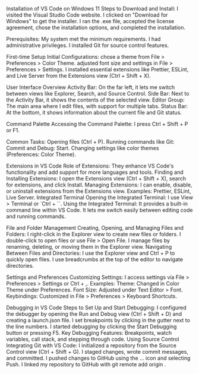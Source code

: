 Installation of VS Code on Windows 11
Steps to Download and Install:
I visited the Visual Studio Code website.
I clicked on "Download for Windows" to get the installer.
I ran the .exe file, accepted the license agreement, chose the installation options, and completed the installation.

Prerequisites:
My system met the minimum requirements.
I had administrative privileges.
I installed Git for source control features.

First-time Setup
Initial Configurations:
chose a theme from File > Preferences > Color Theme.
adjusted font size and settings in File > Preferences > Settings.
I installed essential extensions like Prettier, ESLint, and Live Server from the Extensions view (Ctrl + Shift + X).

User Interface Overview
Activity Bar: On the far left, it lets me switch between views like Explorer, Search, and Source Control.
Side Bar: Next to the Activity Bar, it shows the contents of the selected view.
Editor Group: The main area where I edit files, with support for multiple tabs.
Status Bar: At the bottom, it shows information about the current file and Git status.

Command Palette
Accessing the Command Palette:
I press Ctrl + Shift + P or F1.

Common Tasks:
Opening files (Ctrl + P).
Running commands like Git: Commit and Debug: Start.
Changing settings like color themes (Preferences: Color Theme).

Extensions in VS Code
Role of Extensions:
They enhance VS Code's functionality and add support for more languages and tools.
Finding and Installing Extensions:
I open the Extensions view (Ctrl + Shift + X), search for extensions, and click Install.
Managing Extensions:
I can enable, disable, or uninstall extensions from the Extensions view.
Examples: Prettier, ESLint, Live Server.
Integrated Terminal
Opening the Integrated Terminal:
I use View > Terminal or `Ctrl + ``.
Using the Integrated Terminal:
It provides a built-in command line within VS Code.
It lets me switch easily between editing code and running commands.

File and Folder Management
Creating, Opening, and Managing Files and Folders:
I right-click in the Explorer view to create new files or folders.
I double-click to open files or use File > Open File.
I manage files by renaming, deleting, or moving them in the Explorer view.
Navigating Between Files and Directories:
I use the Explorer view and Ctrl + P to quickly open files.
I use breadcrumbs at the top of the editor to navigate directories.

Settings and Preferences
Customizing Settings:
I access settings via File > Preferences > Settings or Ctrl + ,.
Examples:
Theme: Changed in Color Theme under Preferences.
Font Size: Adjusted under Text Editor > Font.
Keybindings: Customized in File > Preferences > Keyboard Shortcuts.

Debugging in VS Code
Steps to Set Up and Start Debugging:
I configured the debugger by opening the Run and Debug view (Ctrl + Shift + D) and creating a launch.json file.
I set breakpoints by clicking in the gutter next to the line numbers.
I started debugging by clicking the Start Debugging button or pressing F5.
Key Debugging Features:
Breakpoints, watch variables, call stack, and stepping through code.
Using Source Control
Integrating Git with VS Code:
I initialized a repository from the Source Control view (Ctrl + Shift + G).
I staged changes, wrote commit messages, and committed.
I pushed changes to GitHub using the ... icon and selecting Push.
I linked my repository to GitHub with git remote add origin <URL>.






